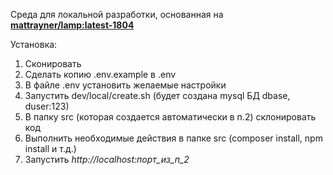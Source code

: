 Среда для локальной разработки, основанная на
<a href="https://hub.docker.com/r/mattrayner/lamp"><b>mattrayner/lamp:latest-1804</b></a>

Установка:
<ol>
<li>Сконировать</li>
<li>Сделать копию .env.example в .env</li>
<li>В файле .env установить желаемые настройки</li>
<li>Запустить dev/local/create.sh (будет создана mysql БД dbase, duser:123)</li>
<li>В папку src (которая создается автоматически в п.2) склонировать код</li>
<li>Выполнить необходимые действия в папке src (composer install, npm install и т.д.)</li>
<li>Запустить <i>http://localhost:порт_из_п_2</i></li>
</ol>
